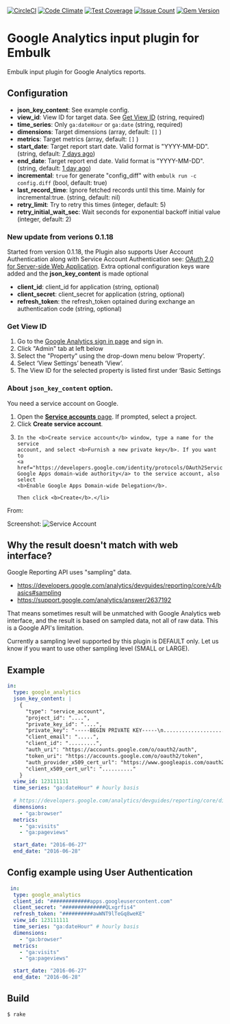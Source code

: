 [![CircleCI](https://circleci.com/gh/treasure-data/embulk-input-google_analytics/tree/master.svg?style=svg)](https://circleci.com/gh/treasure-data/embulk-input-google_analytics/tree/master)
[![Code Climate](https://codeclimate.com/github/treasure-data/embulk-input-google_analytics/badges/gpa.svg)](https://codeclimate.com/github/treasure-data/embulk-input-google_analytics)
[![Test Coverage](https://codeclimate.com/github/treasure-data/embulk-input-google_analytics/badges/coverage.svg)](https://codeclimate.com/github/treasure-data/embulk-input-google_analytics/coverage)
[![Issue Count](https://codeclimate.com/github/treasure-data/embulk-input-google_analytics/badges/issue_count.svg)](https://codeclimate.com/github/treasure-data/embulk-input-google_analytics)
[![Gem Version](https://badge.fury.io/rb/embulk-input-google_analytics.svg)](https://badge.fury.io/rb/embulk-input-google_analytics)

# Google Analytics input plugin for Embulk

Embulk input plugin for Google Analytics reports.

## Configuration

- **json_key_content**: See example config.
- **view_id**: View ID for target data. See [Get View ID](#get-view-id) (string, required)
- **time_series**: Only `ga:dateHour` or `ga:date` (string, required)
- **dimensions**: Target dimensions (array, default: `[]` )
- **metrics**: Target metrics (array, default: `[]` )
- **start_date**: Target report start date. Valid format is "YYYY-MM-DD". (string, default: [7 days ago](https://developers.google.com/analytics/devguides/reporting/core/v4/rest/v4/reports/batchGet#reportrequest))
- **end_date**: Target report end date. Valid format is "YYYY-MM-DD". (string, default: [1 day ago](https://developers.google.com/analytics/devguides/reporting/core/v4/rest/v4/reports/batchGet#reportrequest))
- **incremental**: `true` for generate "config_diff" with `embulk run -c config.diff` (bool, default: true)
- **last_record_time**: Ignore fetched records until this time. Mainly for incremental:true. (string, default: nil)
- **retry_limit**: Try to retry this times (integer, default: 5)
- **retry_initial_wait_sec**: Wait seconds for exponential backoff initial value (integer, default: 2)

### **New update from verions  0.1.18**
Started from version 0.1.18, the Plugin also supports User Account Authentication along with Service Account Authentication see: [OAuth 2.0 for Server-side Web Application](https://developers.google.com/identity/protocols/OAuth2WebServer). Extra optional configuration keys ware added and the **json_key_content** is made optional 
 - **client_id**: client_id for application (string, optional)
 - **client_secret**: client_secret for application (string, optional)
 - **refresh_token**: the refresh_token optained during exchange an authentication code (string, optional)

### Get View ID

1. Go to the [Google Analytics sign in page](https://analytics.google.com/analytics/) and sign in.
1. Click "Admin" tab at left below
1. Select the "Property" using the drop-down menu below ‘Property’.
1. Select ‘View Settings’ beneath ‘View’.
1. The View ID for the selected property is listed first under ‘Basic Settings

### About `json_key_content` option.

You need a service account on Google.

<ol>
  <li>Open the <a href="https://console.developers.google.com/permissions/serviceaccounts"><b>Service accounts</b> page</a>. If prompted,
select a project.</li>
  <li>Click <b>Create service account</b>.</li>
  <li>
    
    In the <b>Create service account</b> window, type a name for the service
    account, and select <b>Furnish a new private key</b>. If you want to
    <a href="https://developers.google.com/identity/protocols/OAuth2ServiceAccount#delegatingauthority">grant
    Google Apps domain-wide authority</a> to the service account, also select
    <b>Enable Google Apps Domain-wide Delegation</b>.
    
    Then click <b>Create</b>.</li>
</ol>
From: <https://developers.google.com/identity/protocols/OAuth2ServiceAccount>

Screenshot: ![Service Account](./service_account.png)

## Why the result doesn't match with web interface?

Google Reporting API uses "sampling" data.

- https://developers.google.com/analytics/devguides/reporting/core/v4/basics#sampling
- https://support.google.com/analytics/answer/2637192

That means sometimes result will be unmatched with Google Analytics web interface, and the result is based on sampled data, not all of raw data. This is a Google API's limitation.

Currently a sampling level supported by this plugin is DEFAULT only. Let us know if you want to use other sampling level (SMALL or LARGE).

## Example

```yaml
in:
  type: google_analytics
  json_key_content: |
    {
      "type": "service_account",
      "project_id": "....",
      "private_key_id": "....",
      "private_key": "-----BEGIN PRIVATE KEY-----\n..........................\n-----END PRIVATE KEY-----\n",
      "client_email": ".....",
      "client_id": ".........",
      "auth_uri": "https://accounts.google.com/o/oauth2/auth",
      "token_uri": "https://accounts.google.com/o/oauth2/token",
      "auth_provider_x509_cert_url": "https://www.googleapis.com/oauth2/v1/certs",
      "client_x509_cert_url": ".........."
    }
  view_id: 123111111
  time_series: "ga:dateHour" # hourly basis
 
  # https://developers.google.com/analytics/devguides/reporting/core/dimsmets
  dimensions:
    - "ga:browser"
  metrics:
    - "ga:visits"
    - "ga:pageviews"

  start_date: "2016-06-27"
  end_date: "2016-06-28"
```

## Config example using User Authentication
```yaml
 in:
  type: google_analytics
  client_id: "#############apps.googleusercontent.com"
  client_secret: "##############QLxgrfis4"
  refresh_token: "##########awWNT9lTeGq8weKE"
  view_id: 123111111
  time_series: "ga:dateHour" # hourly basis
  dimensions:
    - "ga:browser"
  metrics:
    - "ga:visits"
    - "ga:pageviews"

  start_date: "2016-06-27"
  end_date: "2016-06-28"
```

## Build

```
$ rake
```
